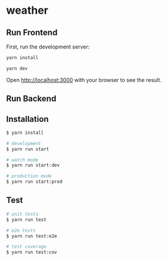 # weather

## Run Frontend

First, run the development server:

```bash
yarn install
```

```bash
yarn dev
```

Open [http://localhost:3000](http://localhost:3000) with your browser to see the result.


## Run Backend

## Installation

```bash
$ yarn install
```

```bash
# development
$ yarn run start

# watch mode
$ yarn run start:dev

# production mode
$ yarn run start:prod
```

## Test

```bash
# unit tests
$ yarn run test

# e2e tests
$ yarn run test:e2e

# test coverage
$ yarn run test:cov
```
